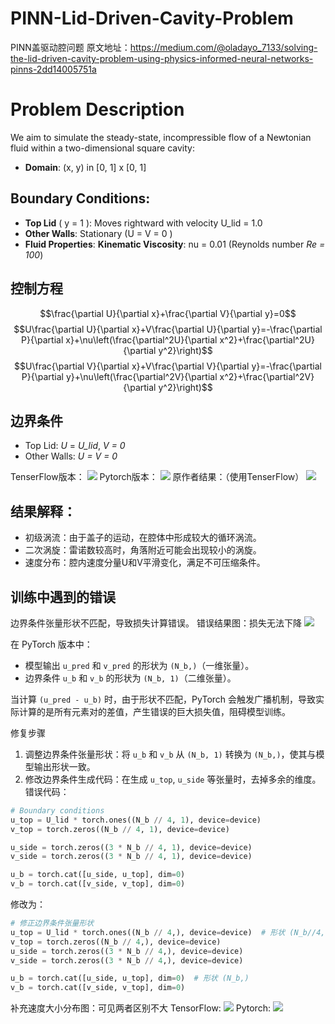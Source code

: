 # PINN-Lid-Driven-Cavity-Problem
PINN盖驱动腔问题
原文地址：https://medium.com/@oladayo_7133/solving-the-lid-driven-cavity-problem-using-physics-informed-neural-networks-pinns-2dd14005751a

# Problem Description

We aim to simulate the steady-state, incompressible flow of a Newtonian fluid within a two-dimensional square cavity:

- **Domain**: (x, y) in \[0, 1\] x \[0, 1\]
## **Boundary Conditions**:

- **Top Lid** ( y = 1 ): Moves rightward with velocity U_lid = 1.0
- **Other Walls**: Stationary (U = V = 0 )
- **Fluid Properties**: **Kinematic Viscosity**: nu = 0.01 (Reynolds number _Re = 100_)

## 控制方程

$$\frac{\partial U}{\partial x}+\frac{\partial V}{\partial y}=0$$
$$U\frac{\partial U}{\partial x}+V\frac{\partial U}{\partial y}=-\frac{\partial P}{\partial x}+\nu\left(\frac{\partial^2U}{\partial x^2}+\frac{\partial^2U}{\partial y^2}\right)$$
$$U\frac{\partial V}{\partial x}+V\frac{\partial V}{\partial y}=-\frac{\partial P}{\partial y}+\nu\left(\frac{\partial^2V}{\partial x^2}+\frac{\partial^2V}{\partial y^2}\right)$$

## 边界条件

- Top Lid: _U_ = _U_lid_, _V = 0_  
- Other Walls: _U = V = 0_

TenserFlow版本：
![](https://github.com/srrdhy/PINN-Lid-Driven-Cavity-Problem/blob/main/images/3b77b897cba238ff73aafa64993799e.png)
Pytorch版本：
![](https://github.com/srrdhy/PINN-Lid-Driven-Cavity-Problem/blob/main/images/cdf839c75eb2e1ea07ad58e63b664e4.png)
原作者结果：（使用TenserFlow）
![](https://github.com/srrdhy/PINN-Lid-Driven-Cavity-Problem/blob/main/images/Pasted%20image%2020250216153643.png)
## 结果解释：

- 初级涡流：由于盖子的运动，在腔体中形成较大的循环涡流。
- 二次涡旋：雷诺数较高时，角落附近可能会出现较小的涡旋。
- 速度分布：腔内速度分量U和V平滑变化，满足不可压缩条件。

## 训练中遇到的错误

边界条件张量形状不匹配，导致损失计算错误。
错误结果图：损失无法下降
![](https://github.com/srrdhy/PINN-Lid-Driven-Cavity-Problem/blob/main/images/b474cf0760b1bac92b35766be3d951d.png)

在 PyTorch 版本中：
- 模型输出 `u_pred` 和 `v_pred` 的形状为 `(N_b,)`（一维张量）。
- 边界条件 `u_b` 和 `v_b` 的形状为 `(N_b, 1)`（二维张量）。

当计算 `(u_pred - u_b)` 时，由于形状不匹配，PyTorch 会触发广播机制，导致实际计算的是所有元素对的差值，产生错误的巨大损失值，阻碍模型训练。

修复步骤
1. 调整边界条件张量形状：将 `u_b` 和 `v_b` 从 `(N_b, 1)` 转换为 `(N_b,)`，使其与模型输出形状一致。
2. 修改边界条件生成代码：在生成 `u_top`, `u_side` 等张量时，去掉多余的维度。
错误代码：
```python
# Boundary conditions
u_top = U_lid * torch.ones((N_b // 4, 1), device=device)
v_top = torch.zeros((N_b // 4, 1), device=device)

u_side = torch.zeros((3 * N_b // 4, 1), device=device)
v_side = torch.zeros((3 * N_b // 4, 1), device=device)

u_b = torch.cat([u_side, u_top], dim=0)
v_b = torch.cat([v_side, v_top], dim=0)
```
修改为：
```python
# 修正边界条件张量形状
u_top = U_lid * torch.ones((N_b // 4,), device=device)  # 形状 (N_b//4,)
v_top = torch.zeros((N_b // 4,), device=device)
u_side = torch.zeros((3 * N_b // 4,), device=device)
v_side = torch.zeros((3 * N_b // 4,), device=device)

u_b = torch.cat([u_side, u_top], dim=0)  # 形状 (N_b,)
v_b = torch.cat([v_side, v_top], dim=0)
```
补充速度大小分布图：可见两者区别不大
TensorFlow:
![](https://github.com/srrdhy/PINN-Lid-Driven-Cavity-Problem/blob/main/images/%E5%B1%82%E6%B5%81%E7%9B%96%E8%85%94%E9%80%9F%E5%BA%A6%E5%A4%A7%E5%B0%8F%E5%88%86%E5%B8%83%E5%9B%BE_tf.png)
Pytorch:
![](https://github.com/srrdhy/PINN-Lid-Driven-Cavity-Problem/blob/main/images/%E5%B1%82%E6%B5%81%E7%9B%96%E8%85%94%E9%80%9F%E5%BA%A6%E5%A4%A7%E5%B0%8F%E5%88%86%E5%B8%83%E5%9B%BE_torch.png)
